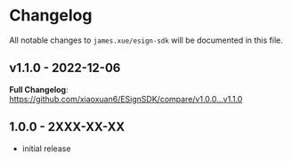# Changelog

All notable changes to `james.xue/esign-sdk` will be documented in this file.

## v1.1.0 - 2022-12-06

**Full Changelog**: https://github.com/xiaoxuan6/ESignSDK/compare/v1.0.0...v1.1.0

## 1.0.0 - 2XXX-XX-XX

- initial release
